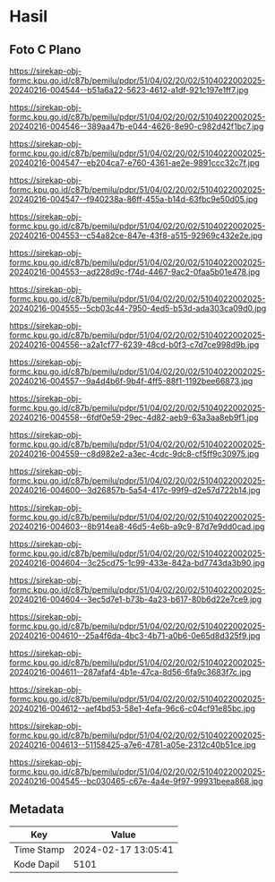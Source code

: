 # Hasil

## Foto C Plano

https://sirekap-obj-formc.kpu.go.id/c87b/pemilu/pdpr/51/04/02/20/02/5104022002025-20240216-004544--b51a6a22-5623-4612-a1df-921c197e1ff7.jpg

https://sirekap-obj-formc.kpu.go.id/c87b/pemilu/pdpr/51/04/02/20/02/5104022002025-20240216-004546--389aa47b-e044-4626-8e90-c982d42f1bc7.jpg

https://sirekap-obj-formc.kpu.go.id/c87b/pemilu/pdpr/51/04/02/20/02/5104022002025-20240216-004547--eb204ca7-e760-4361-ae2e-9891ccc32c7f.jpg

https://sirekap-obj-formc.kpu.go.id/c87b/pemilu/pdpr/51/04/02/20/02/5104022002025-20240216-004547--f940238a-86ff-455a-b14d-63fbc9e50d05.jpg

https://sirekap-obj-formc.kpu.go.id/c87b/pemilu/pdpr/51/04/02/20/02/5104022002025-20240216-004553--c54a82ce-847e-43f8-a515-92969c432e2e.jpg

https://sirekap-obj-formc.kpu.go.id/c87b/pemilu/pdpr/51/04/02/20/02/5104022002025-20240216-004553--ad228d9c-f74d-4467-9ac2-0faa5b01e478.jpg

https://sirekap-obj-formc.kpu.go.id/c87b/pemilu/pdpr/51/04/02/20/02/5104022002025-20240216-004555--5cb03c44-7950-4ed5-b53d-ada303ca09d0.jpg

https://sirekap-obj-formc.kpu.go.id/c87b/pemilu/pdpr/51/04/02/20/02/5104022002025-20240216-004556--a2a1cf77-6239-48cd-b0f3-c7d7ce998d9b.jpg

https://sirekap-obj-formc.kpu.go.id/c87b/pemilu/pdpr/51/04/02/20/02/5104022002025-20240216-004557--9a4d4b6f-9b4f-4ff5-88f1-1192bee66873.jpg

https://sirekap-obj-formc.kpu.go.id/c87b/pemilu/pdpr/51/04/02/20/02/5104022002025-20240216-004558--6fdf0e59-29ec-4d82-aeb9-63a3aa8eb9f1.jpg

https://sirekap-obj-formc.kpu.go.id/c87b/pemilu/pdpr/51/04/02/20/02/5104022002025-20240216-004559--c8d982e2-a3ec-4cdc-9dc8-cf5ff9c30975.jpg

https://sirekap-obj-formc.kpu.go.id/c87b/pemilu/pdpr/51/04/02/20/02/5104022002025-20240216-004600--3d26857b-5a54-417c-99f9-d2e57d722b14.jpg

https://sirekap-obj-formc.kpu.go.id/c87b/pemilu/pdpr/51/04/02/20/02/5104022002025-20240216-004603--8b914ea8-46d5-4e6b-a9c9-87d7e9dd0cad.jpg

https://sirekap-obj-formc.kpu.go.id/c87b/pemilu/pdpr/51/04/02/20/02/5104022002025-20240216-004604--3c25cd75-1c99-433e-842a-bd7743da3b90.jpg

https://sirekap-obj-formc.kpu.go.id/c87b/pemilu/pdpr/51/04/02/20/02/5104022002025-20240216-004604--3ec5d7e1-b73b-4a23-b617-80b6d22e7ce9.jpg

https://sirekap-obj-formc.kpu.go.id/c87b/pemilu/pdpr/51/04/02/20/02/5104022002025-20240216-004610--25a4f6da-4bc3-4b71-a0b6-0e65d8d325f9.jpg

https://sirekap-obj-formc.kpu.go.id/c87b/pemilu/pdpr/51/04/02/20/02/5104022002025-20240216-004611--287afaf4-4b1e-47ca-8d56-6fa9c3683f7c.jpg

https://sirekap-obj-formc.kpu.go.id/c87b/pemilu/pdpr/51/04/02/20/02/5104022002025-20240216-004612--aef4bd53-58e1-4efa-96c6-c04cf91e85bc.jpg

https://sirekap-obj-formc.kpu.go.id/c87b/pemilu/pdpr/51/04/02/20/02/5104022002025-20240216-004613--51158425-a7e6-4781-a05e-2312c40b51ce.jpg

https://sirekap-obj-formc.kpu.go.id/c87b/pemilu/pdpr/51/04/02/20/02/5104022002025-20240216-004545--bc030465-c67e-4a4e-9f97-99931beea868.jpg


## Metadata

| Key        | Value               |
| ---------- | ------------------- |
| Time Stamp | 2024-02-17 13:05:41 |
| Kode Dapil | 5101                |



